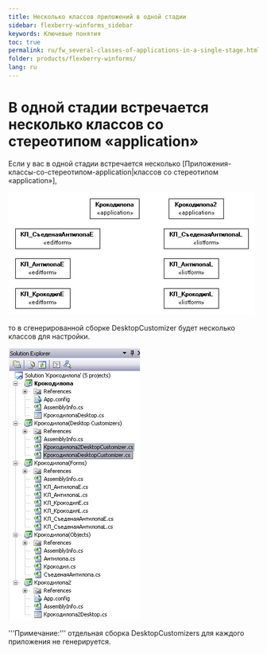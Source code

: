 ```yaml
---
title: Несколько классов приложений в одной стадии
sidebar: flexberry-winforms_sidebar
keywords: Ключевые понятия
toc: true
permalink: ru/fw_several-classes-of-applications-in-a-single-stage.html
folder: products/flexberry-winforms/
lang: ru
---
```


# В одной стадии встречается несколько классов со стереотипом &laquo;application&raquo;
Если у вас в одной стадии встречается несколько [Приложения-классы-со-стереотипом-application|классов со стереотипом &laquo;application&raquo;],

![](/images/pages/products/flexberry-winforms/development/generation/2-app_-u-m-l.jpg)


то в сгенерированной сборке DesktopCustomizer будет несколько классов для настройки. 

![](/images/pages/products/flexberry-winforms/development/generation/2-app_-s-l-n.jpg)

'''Примечание:''' отдельная сборка DesktopCustomizers для каждого приложения не генерируется.

